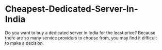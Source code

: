 # Cheapest-Dedicated-Server-In-India
Do you want to buy a dedicated server in India for the least price? Because there are so many service providers to choose from, you may find it difficult to make a decision.
